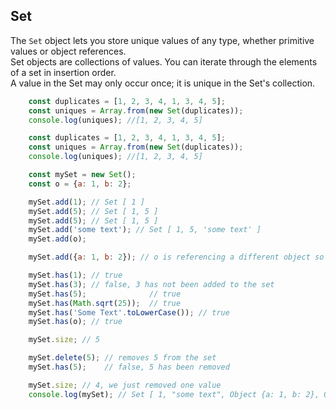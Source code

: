 ## Set

The `Set` object lets you store unique values of any type, whether primitive values or object references.\
Set objects are collections of values. You can iterate through the elements of a set in insertion order.\
A value in the Set may only occur once; it is unique in the Set's collection.

```js
    const duplicates = [1, 2, 3, 4, 1, 3, 4, 5];
    const uniques = Array.from(new Set(duplicates));
    console.log(uniques); //[1, 2, 3, 4, 5]
```
```js
    const duplicates = [1, 2, 3, 4, 1, 3, 4, 5];
    const uniques = Array.from(new Set(duplicates));
    console.log(uniques); //[1, 2, 3, 4, 5]
```

```js
    const mySet = new Set();
    const o = {a: 1, b: 2};

    mySet.add(1); // Set [ 1 ]
    mySet.add(5); // Set [ 1, 5 ]
    mySet.add(5); // Set [ 1, 5 ]
    mySet.add('some text'); // Set [ 1, 5, 'some text' ]
    mySet.add(o);

    mySet.add({a: 1, b: 2}); // o is referencing a different object so this is okay

    mySet.has(1); // true
    mySet.has(3); // false, 3 has not been added to the set
    mySet.has(5);              // true
    mySet.has(Math.sqrt(25));  // true
    mySet.has('Some Text'.toLowerCase()); // true
    mySet.has(o); // true

    mySet.size; // 5

    mySet.delete(5); // removes 5 from the set
    mySet.has(5);    // false, 5 has been removed

    mySet.size; // 4, we just removed one value
    console.log(mySet); // Set [ 1, "some text", Object {a: 1, b: 2}, Object {a: 1, b: 2} ]
```

